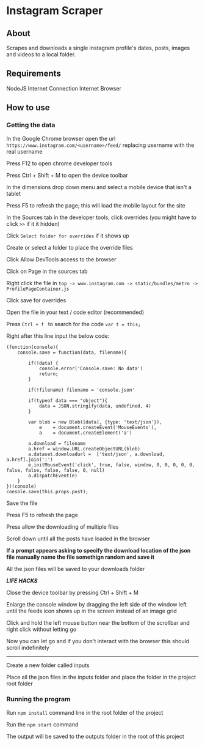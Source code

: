 # Instagram Scraper

## About
Scrapes and downloads a single instagram profile's dates, posts, images and videos to a local folder.

## Requirements
NodeJS
Internet Connection
Internet Browser

## How to use

### Getting the data

In the Google Chrome browser open the url `https://www.instagram.com/<username>/feed/` replacing username with the real username

Press F12 to open chrome developer tools

Press Ctrl + Shift + M to open the device toolbar

In the dimensions drop down menu and select a mobile device that isn't a tablet

Press F5 to refresh the page; this will load the mobile layout for the site

In the Sources tab in the developer tools, click overrides (you might have to click `>>` if it it hidden)

Click `Select folder for overrides` if it shows up

Create or select a folder to place the override files

Click Allow DevTools access to the browser

Click on Page in the sources tab

Right click the file in `top -> www.instagram.com -> static/bundles/metro -> ProfilePageContainer.js`

Click save for overrides

Open the file in your text / code editor (recommended)

Press `Ctrl + f ` to search for the code `var t = this;`

Right after this line input the below code:

    (function(console){
        console.save = function(data, filename){
    
            if(!data) {
                console.error('Console.save: No data')
                return;
            }
    
            if(!filename) filename = 'console.json'
    
            if(typeof data === "object"){
                data = JSON.stringify(data, undefined, 4)
            }
    
            var blob = new Blob([data], {type: 'text/json'}),
                e    = document.createEvent('MouseEvents'),
                a    = document.createElement('a')
    
            a.download = filename
            a.href = window.URL.createObjectURL(blob)
            a.dataset.downloadurl =  ['text/json', a.download, a.href].join(':')
            e.initMouseEvent('click', true, false, window, 0, 0, 0, 0, 0, false, false, false, false, 0, null)
            a.dispatchEvent(e)
        }
    })(console)
    console.save(this.props.post);

Save the file

Press F5 to refresh the page

Press allow the downloading of multiple files

Scroll down until all the posts have loaded in the browser

**If a prompt appears asking to specify the download location of the json file manually name the file somethign random and save it**

All the json files will be saved to your downloads folder

***LIFE HACKS***

Close the device toolbar by pressing Ctrl + Shift + M

Enlarge the console window by dragging the left side of the window left until the feeds icon shows up in the screen instead of an image grid

Click and hold the left mouse button near the bottom of the scrollbar and right click without letting go

Now you can let go and if you don't interact with the browser this should scroll indefinitely

***

Create a new folder called inputs

Place all the json files in the inputs folder and place the folder in the project root folder

### Running the program

Run `npm install` command line in the root folder of the project

Run the `npm start` command

The output will be saved to the outputs folder in the root of this project